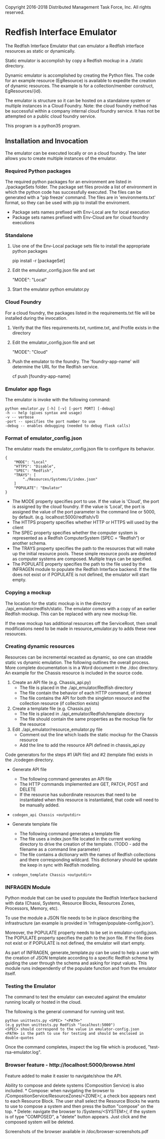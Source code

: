 Copyright 2016-2018 Distributed Management Task Force, Inc. All rights reserved.

# Redfish Interface Emulator

The Redfish Interface Emulator that can emulator a Redfish interface resources as static or dynamically.

Static emulator is accomplish by copy a Redfish mockup in a ./static directory.

Dynamic emulator is accomplished by creating the Python files.  The code for an example resource (EgResource) is available to expedite the creation of dynamic resources.  The example is for a collection/member construct, EgResources/{id}.

The emulator is structure so it can be hosted on a standalone system or multiple instances in a Cloud Foundry.  Note: the cloud foundry method has be successful within a company internal cloud foundry service. It has not be attempted on a public cloud foundry service.

This program is a python35 program.

## Installation and Invocation

The emulator can be executed locally or on a cloud foundry.  The later allows you to create multiple instances of the emulator.

### Required Python packages

The required python packages for an environment are listed in ./packageSets folder.  The package set files provide a list of environment in which the python code has successfully executed. The files can be generated with a "pip freeze' command. The files are in 'environments.txt' format, so they can be used with pip to install the enviroment.

* Package sets names prefixed with Env-Local are for local execution
* Package sets names prefixed with Env-Cloud are for cloud foundry executions 

### Standalone

1. Use one of the Env-Local package sets file to install the appropriate python packages

	pip install -r [packageSet]
2. Edit the emulator_config.json file and set 

	"MODE": "Local"
3. Start the emulator
	python emulator.py

### Cloud Foundry

For a cloud foundry, the packages listed in the requirements.txt file will be installed during the invocation.

1. Verify that the files requirements.txt, runtime.txt, and Profile exists in the directory

2. Edit the emulator_config.json file and set

	"MODE": "Cloud"

3. Push the emulator to the foundry.  The 'foundry-app-name' will determine the URL for the Redfish service.

	cf push [foundry-app-name]

### Emulator app flags

The emulator is invoke with the following command:

    python emulator.py [-h] [-v] [-port PORT] [-debug]
    -h -- help (gives syntax and usage) 
    -v -- verbose
    -port -- specifies the port number to use
    -debug -- enables debugging (needed to debug flask calls)

### Format of emulator_config.json

The emulator reads the emulator_config.json file to configure its behavior.
    
    {
        "MODE": "Local"
        "HTTPS": "Disable",
        "SPEC": "Redfish",
        "TRAYS": [
            "./Resources/Systems/1/index.json"
        ]
        "POPULATE": "Emulator"
    }

* The MODE property specifies port to use. If the value is 'Cloud', the port is assigned by the cloud foundry. If the value is ‘Local’, the port is assigned the value of the port parameter is the command line or 5000, by default. (e.g. localhost:5000/redfish/v1)
* The HTTPS property specifies whether HTTP or HTTPS will used by the client
* The SPEC property specifies whether the computer system is represented as a Redfish ComputerSystem (SPEC = “Redfish”) or another schema.
* The TRAYS property specifies the path to the resources that will make up the initial resource pools. These simple resource pools are depleted as computer systems are composed. Multiple trays can be specified.
* The POPULATE property specifies the path to the file used by the INFRAGEN module to populate the Redfish Interface backend. If the file does not exist or if POPULATE is not defined, the emulator will start empty.

### Copying a mockup

The location for the static mockup is in the directory ./api_emulator/redfish/static.  The emulator comes with a copy of an earlier Redfish mockup.  This can be replaced with any new mockup file.

If the new mockup has additional resources off the ServiceRoot, then small modifications need to be made in resource_emulator.py to adds these new resources.

### Creating dynamic resources

Resources can be incremental recasted as dynamic, so one can straddle static vs dynamic emulation.  The following outlines the overall process. More complete documentation is in a Word document in the ./doc directory.  An example for the Chassis resource is included in the source code.

1. Create an API file (e.g. Chassis\_api.py)
    * The file is placed in the ./api\_emulator/Redfish directory
    * The file contain the behavior of each HTTP command, of interest
    * The file contains the API for both the singleton resource and the collection resource (if collection exists)
2. Create a template file (e.g. Chassis.py)
    * The file is placed in ./api\_emulator/Redfish/template directory
    * The file should contain the same properties as the mockup file for the resource
3. Edit ./api\_emulator/resource\_emulator.py file
    * Comment out the line which loads the static mockup for the Chassis resource
    * Add the line to add the resource API defined in chassis_api.py

Code generators for the steps #1 (API file) and #2 (template file) exists in the ./codegen directory.

* Generate API file
    * The following command generates an API file
    * The HTTP commands implemented are GET, PATCH, POST and DELETE
    * If the resource has subordinate resources that need to be instantiated when this resource is instantiated, that code will need to be manually added.
* `codegen_api Chassis <outputdir>`

* Generate template file
    * The following command generates a template file
    * The file uses a index.json file located in the current working directory to drive the creation of the template. (TODO - add the filename as a command line parameter)
    * The file contains a dictionary with the names of Redfish collections and there corresponding wildcard.  This dictionary should be update the keep in sync with Redfish modeling. 
* `codegen_template Chassis <outputdir>`

### INFRAGEN Module

Python module that can be used to populate the Redfish Interface backend with data (Chassi, Systems, Resource Blocks, Resources Zones, Processors, Memory, etc).

To use the module a JSON file needs to be in place describing the infrastructure (an example is provided in 'infragen/populate-config.json').

Moreover, the POPULATE property needs to be set in emulator-config.json. The POPULATE property specifies the path to the json file. If the file does not exist or if POPULATE is not defined, the emulator will start empty.

As part of INFRAGEN, generate_template.py can be used to help a user with the creation of JSON template according to a specific Redfish schema by guiding the user through the schema and asking for input values. This module runs independently of the populate function and from the emulator itself.

### Testing the Emulator

The command to test the emulator can executed against the emulator running locally or hosted in the cloud.

The following is the general command for running unit test.

    python unittests.py <SPEC> "<PATH>"
    (e.g python unittests.py Redfish "localhost:5000")
    <SPEC> should correspond to the value in emulator-config.json
    <PATH> is the path to use for testing and should be enclosed in double-quotes

Once the command completes, inspect the log file which is produced, "test-rsa-emulator.log".

### Browser feature - http://localhost:5000/browse.html

Feature added to make it easier to navigate/show the API.

Ability to compose and delete systems (Composition Service) is also included.
    * Compose: when navigating the browser to /CompositionService/ResourceZones/\<ZONE\>/, a check box appears next to each Resource Block. The user shall select the Resource Blocks he wants to use to compose a system and then press the button "compose" on the top.
    * Delete: navigate the browser to /Systems/\<SYSTEM\>/, if the system is of type "COMPOSED", a "delete" button appears. Just click and the composed system will be deleted.

Screenshots of the browser available in /doc/browser-screenshots.pdf
